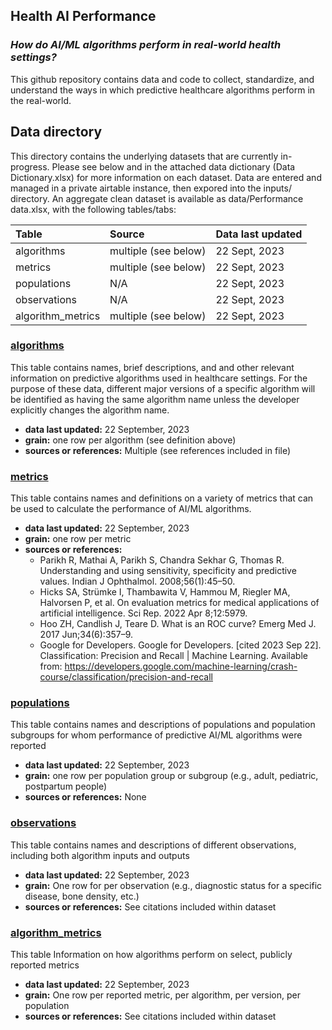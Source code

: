 ## Health AI Performance
### *How do AI/ML algorithms perform in real-world health settings?*

This github repository contains data and code to collect, standardize, and understand the ways in which predictive healthcare algorithms perform in the real-world.

## Data directory

This directory contains the underlying datasets that are currently in-progress. Please see below and in the attached data dictionary (Data Dictionary.xlsx) for more information on each dataset. Data are entered and managed in a private airtable instance, then expored into the inputs/ directory. An aggregate clean dataset is available as data/Performance data.xlsx, with the following tables/tabs:


| Table                    |  Source                                       | Data last updated
| :---                     | :---                                          | :--- 
| algorithms               | multiple (see below)                          | 22 Sept, 2023
| metrics                  | multiple (see below)                          | 22 Sept, 2023
| populations              | N/A                                           | 22 Sept, 2023
| observations             | N/A                                           | 22 Sept, 2023
| algorithm_metrics        | multiple (see below)                          | 22 Sept, 2023

### <u>algorithms</u>
This table contains names, brief descriptions, and and other relevant information on predictive algorithms used in healthcare settings. For the purpose of these data, different major versions of a specific algorithm will be identified as having the same algorithm name unless the developer explicitly changes the algorithm name.

   - **data last updated:** 22 September, 2023
   - **grain:** one row per algorithm (see definition above)
   - **sources or references:** Multiple (see references included in file)

### <u>metrics</u>
This table contains names and definitions on a variety of metrics that can be used to calculate the performance of AI/ML algorithms. 

   - **data last updated:** 22 September, 2023
   - **grain:** one row per metric
   - **sources or references:** 
      - Parikh R, Mathai A, Parikh S, Chandra Sekhar G, Thomas R. Understanding and using sensitivity, specificity and predictive values. Indian J Ophthalmol. 2008;56(1):45–50. 
      - Hicks SA, Strümke I, Thambawita V, Hammou M, Riegler MA, Halvorsen P, et al. On evaluation metrics for medical applications of artificial intelligence. Sci Rep. 2022 Apr 8;12:5979. 
      - Hoo ZH, Candlish J, Teare D. What is an ROC curve? Emerg Med J. 2017 Jun;34(6):357–9. 
      - Google for Developers. Google for Developers. [cited 2023 Sep 22]. Classification: Precision and Recall | Machine Learning. Available from: https://developers.google.com/machine-learning/crash-course/classification/precision-and-recall

### <u>populations</u>
This table contains names and descriptions of populations and population subgroups for whom performance of predictive AI/ML algorithms were reported

   - **data last updated:** 22 September, 2023
   - **grain:** one row per population group or subgroup (e.g., adult, pediatric, postpartum people)
   - **sources or references:** None

### <u>observations</u>
This table contains names and descriptions of different observations, including both algorithm inputs and outputs

   - **data last updated:** 22 September, 2023
   - **grain:** One row for per observation (e.g., diagnostic status for a specific disease, bone density, etc.)
   - **sources or references:** See citations included within dataset

### <u>algorithm_metrics</u>
This table Information on how algorithms perform on select, publicly reported metrics

   - **data last updated:** 22 September, 2023
   - **grain:** One row per reported metric, per algorithm, per version, per population
   - **sources or references:** See citations included within dataset

